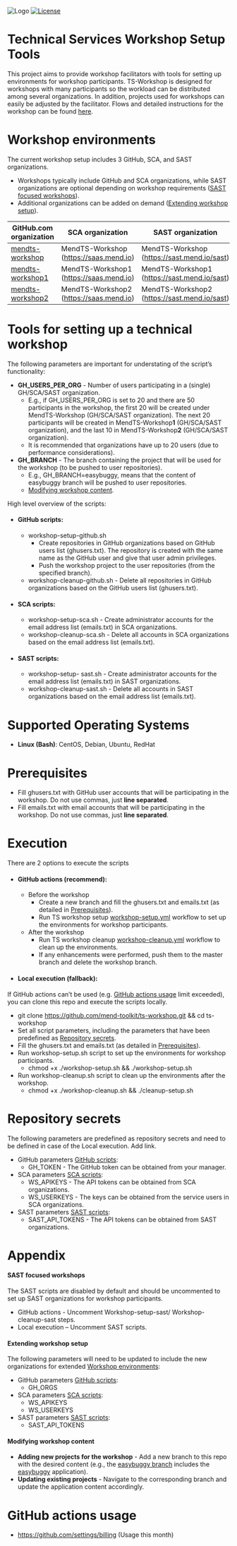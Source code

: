 ![Logo](https://resources.mend.io/mend-sig/logo/mend-dark-logo-horizontal.png)
[![License](https://img.shields.io/badge/License-Apache%202.0-yellowgreen.svg)](https://opensource.org/licenses/Apache-2.0)  
# Technical Services Workshop Setup Tools
This project aims to provide workshop facilitators with tools for setting up environments for workshop participants. TS-Workshop is designed for workshops with many participants so the workload can be distributed among several organizations.
In addition, projects used for workshops can easily be adjusted by the facilitator. Flows and detailed instructions for the workshop can be found [here](https://whitesource.atlassian.net/wiki/spaces/TES/pages/2500984892/Customer+Workshops).

# Workshop environments
The current workshop setup includes 3 GitHub, SCA, and SAST organizations.
- Workshops typically include GitHub and SCA organizations, while SAST organizations are optional depending on workshop requirements ([SAST focused workshops](#sast-focused-workshops)).
- Additional organizations can be added on demand ([Extending workshop setup](#extending-workshop-setup)).

| GitHub.com organization  | SCA organization | SAST organization |
| --- | --- | --- |
| [mendts-workshop](https://github.com/mendts-workshop) | MendTS-Workshop (https://saas.mend.io) | MendTS-Workshop (https://sast.mend.io/sast) |
| [mendts-workshop1](https://github.com/mendts-workshop1) | MendTS-Workshop1 (https://saas.mend.io) | MendTS-Workshop1 (https://sast.mend.io/sast) |
| [mendts-workshop2](https://github.com/mendts-workshop2) | MendTS-Workshop2 (https://saas.mend.io) | MendTS-Workshop2 (https://sast.mend.io/sast) |

# Tools for setting up a technical workshop
The following parameters are important for understating of the script’s functionality:
- **GH_USERS_PER_ORG** - Number of users participating in a (single) GH/SCA/SAST organization.
  - E.g., if GH_USERS_PER_ORG is set to 20 and there are 50 participants in the workshop, the first 20 will be created under MendTS-Workshop (GH/SCA/SAST organization). The next 20 participants will be created in MendTS-Workshop**1** (GH/SCA/SAST organization), and the last 10 in MendTS-Workshop**2** (GH/SCA/SAST organization).
  - It is recommended that organizations have up to 20 users (due to performance considerations).
- **GH_BRANCH** - The branch containing the project that will be used for the workshop (to be pushed to user repositories).
  - E.g., GH_BRANCH=easybuggy, means that the content of easybuggy branch will be pushed to user repositories.
  - [Modifying workshop content](#modifying-workshop-content).

High level overview of the scripts:
- #### GitHub scripts:
  - workshop-setup-github.sh
    - Create repositories in GitHub organizations based on GitHub users list (ghusers.txt). The repository is created with the same name as the GitHub user and give that user admin privileges.
    - Push the workshop project to the user repositories (from the specified branch).
  - workshop-cleanup-github.sh - Delete all repositories in GitHub organizations based on the GitHub users list (ghusers.txt).
- #### SCA scripts:
  - workshop-setup-sca.sh - Create administrator accounts for the email address list (emails.txt) in SCA organizations.
  - workshop-cleanup-sca.sh - Delete all accounts in SCA organizations based on the email address list (emails.txt).
- #### SAST scripts:
  - workshop-setup- sast.sh - Create administrator accounts for the email address list (emails.txt) in SAST organizations.
  - workshop-cleanup-sast.sh - Delete all accounts in SAST organizations based on the email address list (emails.txt).

# Supported Operating Systems
-	**Linux (Bash)**: CentOS, Debian, Ubuntu, RedHat

# Prerequisites
-	Fill ghusers.txt with GitHub user accounts that will be participating in the workshop. Do not use commas, just **line separated**.
-	Fill emails.txt with email accounts that will be participating in the workshop. Do not use commas, just **line separated**.

# Execution
There are 2 options to execute the scripts
- #### GitHub actions (recommend):
  - Before the workshop
    - Create a new branch and fill the ghusers.txt and emails.txt (as detailed in [Prerequisites](#prerequisites)).
    - Run TS workshop setup [workshop-setup.yml](https://github.com/Dima2021/ts-workshop2/actions/workflows/workshop-setup.yml) workflow to set up the environments for workshop participants.
  - After the workshop
    - Run TS workshop cleanup [workshop-cleanup.yml](https://github.com/Dima2021/ts-workshop2/actions/workflows/workshop-cleanup.yml) workflow to clean up the environments.
    - If any enhancements were performed, push them to the master branch and delete the workshop branch.
- #### Local execution (fallback):
If GitHub actions can’t be used (e.g. [GitHub actions usage](#github-actions-usage) limit exceeded), you can clone this repo and execute the scripts locally.
  - git clone https://github.com/mend-toolkit/ts-workshop.git && cd ts-workshop
  - Set all script parameters, including the parameters that have been predefined as [Repository secrets](#repository-secrets).
  - Fill the ghusers.txt and emails.txt (as detailed in [Prerequisites](#prerequisites)).
  - Run workshop-setup.sh script to set up the environments for workshop participants.
    - chmod +x ./workshop-setup.sh && ./workshop-setup.sh
  - Run workshop-cleanup.sh script to clean up the environments after the workshop.
    - chmod +x ./workshop-cleanup.sh && ./cleanup-setup.sh

# Repository secrets
The following parameters are predefined as repository secrets and need to be defined in case of the Local execution. Add link.
- GitHub parameters [GitHub scripts](#github-scripts):
  - GH_TOKEN - The GitHub token can be obtained from your manager.
- SCA parameters [SCA scripts](#sca-scripts):
  - WS_APIKEYS - The API tokens can be obtained from SCA organizations.
  - WS_USERKEYS - The keys can be obtained from the service users in SCA organizations.
- SAST parameters [SAST scripts](#sast-scripts):
  - SAST_API_TOKENS - The API tokens can be obtained from SAST organizations.

# Appendix
#### SAST focused workshops
The SAST scripts are disabled by default and should be uncommented to set up SAST organizations for workshop participants.
- GitHub actions - Uncomment Workshop-setup-sast/ Workshop-cleanup-sast steps.
- Local execution – Uncomment SAST scripts.
#### Extending workshop setup
The following parameters will need to be updated to include the new organizations for extended [Workshop environments](#workshop-environments):
- GitHub parameters [GitHub scripts](#github-scripts):
  - GH_ORGS
- SCA parameters [SCA scripts](#sca-scripts):
  - WS_APIKEYS
  - WS_USERKEYS
- SAST parameters [SAST scripts](#sast-scripts):
  - SAST_API_TOKENS
#### Modifying workshop content
- **Adding new projects for the workshop** - Add a new branch to this repo with the desired content (e.g., the [easybuggy branch](https://github.com/Dima2021/ts-workshop2/tree/easybuggy) includes the [easybuggy](https://github.com/k-tamura/easybuggy) application).
- **Updating existing projects** - Navigate to the corresponding branch and update the application content accordingly.

# GitHub actions usage
-	https://github.com/settings/billing (Usage this month)
